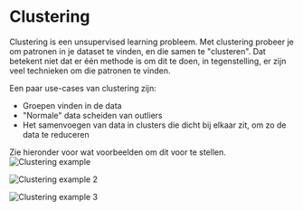 # Clustering

Clustering is een unsupervised learning probleem. Met clustering probeer je om patronen in je dataset te vinden, en die
samen te "clusteren". Dat betekent niet dat er één methode is om dit te doen, in tegenstelling, er zijn veel technieken
om die patronen te vinden.

Een paar use-cases van clustering zijn:
- Groepen vinden in de data
- "Normale" data scheiden van outliers
- Het samenvoegen van data in clusters die dicht bij elkaar zit, om zo de data te reduceren

Zie hieronder voor wat voorbeelden om dit voor te stellen.
![Clustering example](https://developers.google.com/machine-learning/clustering/images/CentroidBasedClustering.svg)

![Clustering example 2](https://developers.google.com/machine-learning/clustering/images/DensityClustering.svg)

![Clustering example 3](https://developers.google.com/machine-learning/clustering/images/DistributionClustering.svg)
